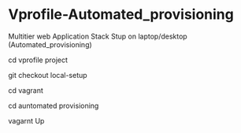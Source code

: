 # Vprofile-Automated_provisioning
Multitier web Application Stack Stup on laptop/desktop (Automated_provisioning)

cd vprofile project

git checkout local-setup

cd vagrant

cd auntomated provisioning 

vagarnt Up
